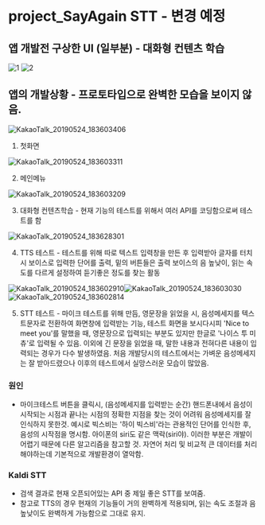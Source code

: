 # project_SayAgain STT - 변경 예정
## 앱 개발전 구상한 UI (일부분) - 대화형 컨텐츠 학습
![1](https://user-images.githubusercontent.com/31847834/58319058-123f4600-7e54-11e9-9dde-323473eb9543.PNG)
![2](https://user-images.githubusercontent.com/31847834/58319083-1e2b0800-7e54-11e9-8280-39d35ca08858.PNG)



## 앱의 개발상황 - 프로토타입으로 완벽한 모습을 보이지 않음.

![KakaoTalk_20190524_183603406](https://user-images.githubusercontent.com/31847834/58318647-28003b80-7e53-11e9-8cbe-fad1874c06e0.jpg)
1. 첫화면

![KakaoTalk_20190524_183603311](https://user-images.githubusercontent.com/31847834/58318704-4d8d4500-7e53-11e9-92d4-d2cf68100d16.jpg)

2. 메인메뉴

![KakaoTalk_20190524_183603209](https://user-images.githubusercontent.com/31847834/58318753-64339c00-7e53-11e9-9c0d-9e7391bbbda7.jpg)

3. 대화형 컨텐츠학습 - 현재 기능의 테스트를 위해서 여러 API를 코딩함으로써 테스트를 함

![KakaoTalk_20190524_183628301](https://user-images.githubusercontent.com/31847834/58318827-89280f00-7e53-11e9-9993-e3950de36b1a.jpg)

4. TTS 테스트 - 테스트를 위해 따로 텍스트 입력창을 만든 후 입력받아 글자를 터치 시 보이스로 입력한 단어를 출력,
밑의 버튼들은 출력 보이스의 음 높낮이, 읽는 속도를 다르게 설정하여 듣기좋은 정도를 찾는 활동

![KakaoTalk_20190524_183602910](https://user-images.githubusercontent.com/31847834/58319298-9a255000-7e54-11e9-8374-9e0adf6bf7fe.jpg)![KakaoTalk_20190524_183603030](https://user-images.githubusercontent.com/31847834/58319306-a01b3100-7e54-11e9-9ef4-d4b8c7a51d50.jpg)![KakaoTalk_20190524_183602814](https://user-images.githubusercontent.com/31847834/58319317-a4dfe500-7e54-11e9-8cb3-bdcddef520ca.jpg)

5. STT 테스트 - 마이크 테스트를 위해 만듬, 영문장을 읽었을 시, 음성메세지를 텍스트문자로 전환하여 화면창에 입력받는 기능, 테스트 화면을 보시다시피 'Nice to meet you'를 말했을 때, 영문장으로 입력되는 부분도 있지만 한글로 '나이스 투 미츄'로 입력될 수 있음. 
이외에 긴 문장을 읽었을 때, 말한 내용과 전혀다른 내용이 입력되는 경우가 다수 발생하였음. 처음 개발당시의 테스트에서는 가벼운 음성메세지는 잘 받아드렸으나 이후의 테스트에서 실망스러운 모습이 많았음.

### 원인
- 마이크테스트 버튼을 클릭시, (음성메세지를 입력받는 순간) 핸드폰내에서 음성이 시작되는 시점과 끝나는 시점의 정확한 지점을 찾는 것이 어려워 음성메세지를 잘 인식하지 못한것. 예시로 빅스비는 '하이 빅스비'라는 관용적인 단어를 인식한 후, 음성의 시작점을 명시함. 아이폰의 siri도 같은 맥락(siri야).
이러한 부분은 개발이 어렵기 때문에 다른 알고리즘을 참고할 것. 자연어 처리 및 비교적 큰 데이터를 처리해야하는데 기본적으로 개발환경이 열악함. 
### Kaldi STT
- 검색 결과로 현재 오픈되어있는 API 중 제일 좋은 STT를 보여줌.
- 참고로 TTS의 경우 현재의 기능들이 거의 완벽하게 적용되며, 읽는 속도 조절과 음 높낮이도 완벽하게 가능함으로 그대로 유지.

